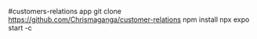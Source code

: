 #customers-relations app
git clone https://github.com/Chrismaganga/customer-relations
npm install
npx expo start -c
